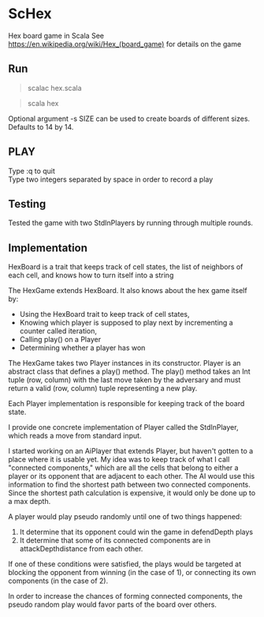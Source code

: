 # ScHex
Hex board game in Scala
See https://en.wikipedia.org/wiki/Hex_(board_game) for details on the game

## Run

> scalac hex.scala

> scala hex

Optional argument -s SIZE can be used to create boards of different sizes.
Defaults to 14 by 14.


## PLAY

Type :q to quit  
Type two integers separated by space in order to record a play

## Testing

Tested the game with two StdInPlayers by running through multiple rounds.

## Implementation

HexBoard is a trait that keeps track of cell states, the list of neighbors of
each cell, and knows how to turn itself into a string

The HexGame extends HexBoard.  It also knows about the hex game itself by:
  - Using the HexBoard trait to keep track of cell states,
  - Knowing which player is supposed to play next by incrementing a counter called iteration,
  - Calling play() on a Player
  - Determining whether a player has won

The HexGame takes two Player instances in its constructor.
Player is an abstract class that defines a play() method.  The play() method
takes an Int tuple (row, column) with the last move taken by the adversary and
must return a valid (row, column) tuple representing a new play.

Each Player implementation is responsible for keeping track of the board state.

I provide one concrete implementation of Player called the StdInPlayer,
which reads a move from standard input.

I started working on an AiPlayer that extends Player, but haven't gotten to
a place where it is usable yet.  My idea was to keep track of what I call 
"connected components," which are all the cells that belong to either a 
player or its opponent that are adjacent to each other.  The AI would use this
information to find the shortest path between two connected components.
Since the shortest path calculation is expensive, it would only be done up 
to a max depth.

A player would play pseudo randomly until one of two things happened:
  1. It determine that its opponent could win the game in defendDepth plays
  2. It determine that some of its connected components are in attackDepthdistance from each other.

If one of these conditions were satisfied, the plays would be targeted at 
blocking the opponent from winning (in the case of 1), or connecting its own
components (in the case of 2).

In order to increase the chances of forming connected components, the pseudo 
random play would favor parts of the board over others.
